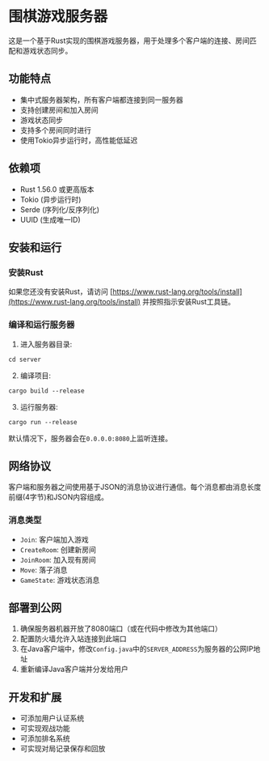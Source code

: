 # 围棋游戏服务器

这是一个基于Rust实现的围棋游戏服务器，用于处理多个客户端的连接、房间匹配和游戏状态同步。

## 功能特点

- 集中式服务器架构，所有客户端都连接到同一服务器
- 支持创建房间和加入房间
- 游戏状态同步
- 支持多个房间同时进行
- 使用Tokio异步运行时，高性能低延迟

## 依赖项

- Rust 1.56.0 或更高版本
- Tokio (异步运行时)
- Serde (序列化/反序列化)
- UUID (生成唯一ID)

## 安装和运行

### 安装Rust

如果您还没有安装Rust，请访问 [https://www.rust-lang.org/tools/install](https://www.rust-lang.org/tools/install) 并按照指示安装Rust工具链。

### 编译和运行服务器

1. 进入服务器目录:
```
cd server
```

2. 编译项目:
```
cargo build --release
```

3. 运行服务器:
```
cargo run --release
```

默认情况下，服务器会在`0.0.0.0:8080`上监听连接。

## 网络协议

客户端和服务器之间使用基于JSON的消息协议进行通信。每个消息都由消息长度前缀(4字节)和JSON内容组成。

### 消息类型

- `Join`: 客户端加入游戏
- `CreateRoom`: 创建新房间
- `JoinRoom`: 加入现有房间
- `Move`: 落子消息
- `GameState`: 游戏状态消息

## 部署到公网

1. 确保服务器机器开放了8080端口（或在代码中修改为其他端口）
2. 配置防火墙允许入站连接到此端口
3. 在Java客户端中，修改`Config.java`中的`SERVER_ADDRESS`为服务器的公网IP地址
4. 重新编译Java客户端并分发给用户

## 开发和扩展

- 可添加用户认证系统
- 可实现观战功能
- 可添加排名系统
- 可实现对局记录保存和回放 